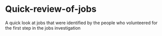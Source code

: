 # Quick-review-of-jobs
A quick look at jobs that were identified by the people who volunteered for the first step in the jobs investigation
